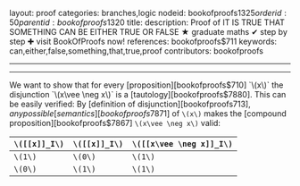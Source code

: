 layout: proof
categories: branches,logic
nodeid: bookofproofs$1325
orderid: 50
parentid: bookofproofs$1320
title: 
description:  Proof of IT IS TRUE THAT SOMETHING CAN BE EITHER TRUE OR FALSE &#9733; graduate maths &#10004; step by step &#10010; visit BookOfProofs now!
references: bookofproofs$711
keywords: can,either,false,something,that,true,proof
contributors: bookofproofs


---


---

We want to show that for every [proposition][bookofproofs$710] `\(x\)` the disjunction `\(x\vee \neg x\)` is a [tautology][bookofproofs$7880]. This can be easily verified: By [definition of disjunction][bookofproofs$713], any possible [semantics][bookofproofs$7871] of `\(x\)` makes the [compound proposition][bookofproofs$7867] `\(x\vee \neg x\)` valid:


`\([[x]]_I\)` | `\([[x]]_I\)` | `\([[x\vee \neg x]]_I\)`
:------------- |:------------- |:-------------
 `\(1\)`| `\(0\)`| `\(1\)`
 `\(0\)`| `\(1\)`| `\(1\)`
